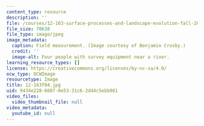 ```yaml
---
content_type: resource
description: ''
file: /courses/12-163-surface-processes-and-landscape-evolution-fall-2004/9434e22866070e5331c62d44c5ebb961_12-163f04.jpg
file_size: 70638
file_type: image/jpeg
image_metadata:
  caption: Field measurement. (Image courtesy of Benjamin Crosby.)
  credit: ''
  image-alt: Four people with survey equipment near a river.
learning_resource_types: []
license: https://creativecommons.org/licenses/by-nc-sa/4.0/
ocw_type: OCWImage
resourcetype: Image
title: 12-163f04.jpg
uid: 9434e228-6607-0e53-31c6-2d44c5ebb961
video_files:
  video_thumbnail_file: null
video_metadata:
  youtube_id: null
---
```

